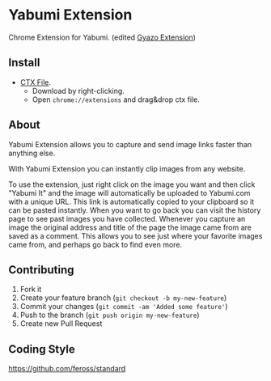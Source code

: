 Yabumi Extension
=======

Chrome Extension for Yabumi.
(edited [Gyazo Extension](https://github.com/gyazo/gyazo-chrome-extension))

## Install

- [CTX File](https://github.com/3846masa/yabumi-chrome-extension/releases/download/v2.0.11-yabumi/yabumi-chrome-extension.crx).
  - Download by right-clicking.
  - Open ``chrome://extensions`` and drag&drop ctx file.


## About

Yabumi Extension allows you to capture and send image links faster than anything else.

With Yabumi Extension you can instantly clip images from any website.

To use the extension, just right click on the image you want and then click "Yabumi It" and the image will automatically be uploaded to Yabumi.com with a unique URL. This link is automatically copied to your clipboard so it can be pasted instantly. When you want to go back you can visit the history page to see past images you have collected.
Whenever you capture an image the original address and title of the page the image came from are saved as a comment. This allows you to see just where your favorite images came from, and perhaps go back to find even more.


## Contributing

1. Fork it
2. Create your feature branch (`git checkout -b my-new-feature`)
3. Commit your changes (`git commit -am 'Added some feature'`)
4. Push to the branch (`git push origin my-new-feature`)
5. Create new Pull Request

## Coding Style
https://github.com/feross/standard
